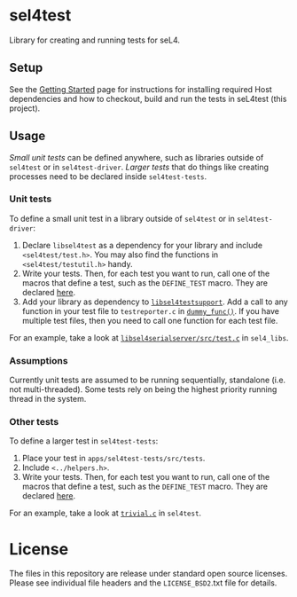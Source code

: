 <!--
 Copyright 2017, Data61
 Commonwealth Scientific and Industrial Research Organisation (CSIRO)
 ABN 41 687 119 230.

 This software may be distributed and modified according to the terms of
 the BSD 2-Clause license. Note that NO WARRANTY is provided.
 See "LICENSE_BSD2.txt" for details.

 @TAG(DATA61_BSD)
-->

# sel4test

Library for creating and running tests for seL4.

## Setup

See the [Getting Started](https://docs.sel4.systems/GettingStarted.html) page for instructions for installing required Host dependencies and how to checkout, build and run the tests in seL4test (this project).

## Usage

*Small unit tests* can be defined anywhere, such as libraries outside of `sel4test` or in `sel4test-driver`. *Larger tests* that do things like creating processes need to be declared inside `sel4test-tests`.

### Unit tests
To define a small unit test in a library outside of `sel4test` or in `sel4test-driver`:
1. Declare `libsel4test` as a dependency for your library and include `<sel4test/test.h>`. You may also find the functions in `<sel4test/testutil.h>` handy.
2. Write your tests. Then, for each test you want to run, call one of the macros that define a test, such as the `DEFINE_TEST` macro. They are declared
[here](https://github.com/seL4/seL4_libs/blob/master/libsel4test/include/sel4test/test.h#L88).
3. Add your library as dependency to
[`libsel4testsupport`](https://github.com/seL4/sel4test/blob/master/libsel4testsupport).
Add a call to any function in your test file to `testreporter.c` in [`dummy_func()`](https://github.com/seL4/sel4test/blob/master/libsel4testsupport/src/testreporter.c#L35). If you have multiple test files, then you need to call one function for each test file.

For an example, take a look at [`libsel4serialserver/src/test.c`](https://github.com/seL4/seL4_libs/blob/master/libsel4serialserver/src/test.c) in `sel4_libs`.

### Assumptions
Currently unit tests are assumed to be running sequentially, standalone (i.e. not multi-threaded).
Some tests rely on being the highest priority running thread in the system.

### Other tests
To define a larger test in `sel4test-tests`:
1. Place your test in `apps/sel4test-tests/src/tests`.
2. Include `<../helpers.h>`.
3. Write your tests. Then, for each test you want to run, call one of the macros that define a test,
    such as the `DEFINE_TEST` macro. They are declared [here](https://github.com/seL4/seL4_libs/blob/master/libsel4test/include/sel4test/test.h#L88).

For an example, take a look at [`trivial.c`](https://github.com/seL4/sel4test/blob/master/apps/sel4test-tests/src/tests/trivial.c) in `sel4test`.

# License
The files in this repository are release under standard open source licenses. Please see individual file headers and the `LICENSE_BSD2`.txt file for details.
